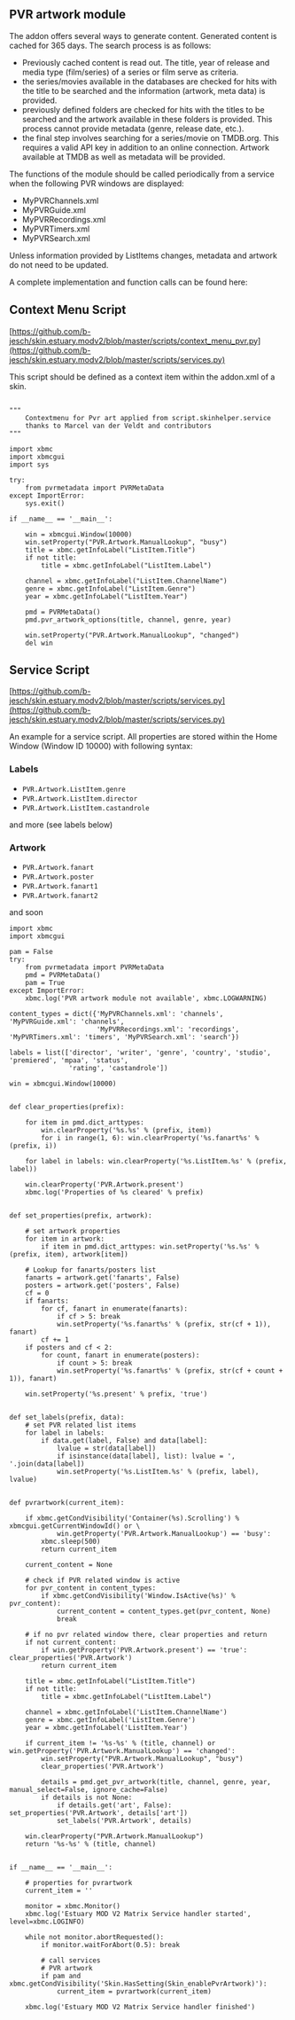 ## PVR artwork module ##

The addon offers several ways to generate content. Generated content is cached for 365 days. The search process is as follows:

- Previously cached content is read out. The title, year of release and media type (film/series) of a series or film serve as criteria.
- the series/movies available in the databases are checked for hits with the title to be searched and the information (artwork, meta data) is provided.
- previously defined folders are checked for hits with the titles to be searched and the artwork available in these folders is provided. This process cannot provide metadata (genre, release date, etc.).
- the final step involves searching for a series/movie on TMDB.org. This requires a valid API key in addition to an online connection. Artwork available at TMDB as well as metadata will be provided.

The functions of the module should be called periodically from a service when the following PVR windows are displayed:

- MyPVRChannels.xml
- MyPVRGuide.xml
- MyPVRRecordings.xml
- MyPVRTimers.xml
- MyPVRSearch.xml

Unless information provided by ListItems changes, metadata and artwork do not need to be updated.

A complete implementation and function calls can be found here:
## Context Menu Script ##
[https://github.com/b-jesch/skin.estuary.modv2/blob/master/scripts/context_menu_pvr.py](https://github.com/b-jesch/skin.estuary.modv2/blob/master/scripts/services.py)

This script should be defined as a context item within the addon.xml of a skin.
```

"""
    Contextmenu for Pvr art applied from script.skinhelper.service
    thanks to Marcel van der Veldt and contributors
"""

import xbmc
import xbmcgui
import sys

try:
    from pvrmetadata import PVRMetaData
except ImportError:
    sys.exit()

if __name__ == '__main__':

    win = xbmcgui.Window(10000)
    win.setProperty("PVR.Artwork.ManualLookup", "busy")
    title = xbmc.getInfoLabel("ListItem.Title")
    if not title:
        title = xbmc.getInfoLabel("ListItem.Label")

    channel = xbmc.getInfoLabel("ListItem.ChannelName")
    genre = xbmc.getInfoLabel("ListItem.Genre")
    year = xbmc.getInfoLabel("ListItem.Year")

    pmd = PVRMetaData()
    pmd.pvr_artwork_options(title, channel, genre, year)

    win.setProperty("PVR.Artwork.ManualLookup", "changed")
    del win
```

## Service Script ##
[https://github.com/b-jesch/skin.estuary.modv2/blob/master/scripts/services.py](https://github.com/b-jesch/skin.estuary.modv2/blob/master/scripts/services.py)

An example for a service script. All properties are stored within the Home Window (Window ID 10000) with following syntax:

### Labels ###
- `PVR.Artwork.ListItem.genre`
- `PVR.Artwork.ListItem.director`
- `PVR.Artwork.ListItem.castandrole`

and more (see labels below)

### Artwork ###
- `PVR.Artwork.fanart`
- `PVR.Artwork.poster`
- `PVR.Artwork.fanart1`
- `PVR.Artwork.fanart2`

and soon

```
import xbmc
import xbmcgui

pam = False
try:
    from pvrmetadata import PVRMetaData
    pmd = PVRMetaData()
    pam = True
except ImportError:
    xbmc.log('PVR artwork module not available', xbmc.LOGWARNING)

content_types = dict({'MyPVRChannels.xml': 'channels', 'MyPVRGuide.xml': 'channels',
                      'MyPVRRecordings.xml': 'recordings', 'MyPVRTimers.xml': 'timers', 'MyPVRSearch.xml': 'search'})

labels = list(['director', 'writer', 'genre', 'country', 'studio', 'premiered', 'mpaa', 'status',
               'rating', 'castandrole'])

win = xbmcgui.Window(10000)


def clear_properties(prefix):

    for item in pmd.dict_arttypes:
        win.clearProperty('%s.%s' % (prefix, item))
        for i in range(1, 6): win.clearProperty('%s.fanart%s' % (prefix, i))

    for label in labels: win.clearProperty('%s.ListItem.%s' % (prefix, label))

    win.clearProperty('PVR.Artwork.present')
    xbmc.log('Properties of %s cleared' % prefix)


def set_properties(prefix, artwork):

    # set artwork properties
    for item in artwork:
        if item in pmd.dict_arttypes: win.setProperty('%s.%s' % (prefix, item), artwork[item])

    # Lookup for fanarts/posters list
    fanarts = artwork.get('fanarts', False)
    posters = artwork.get('posters', False)
    cf = 0
    if fanarts:
        for cf, fanart in enumerate(fanarts):
            if cf > 5: break
            win.setProperty('%s.fanart%s' % (prefix, str(cf + 1)), fanart)
        cf += 1
    if posters and cf < 2:
        for count, fanart in enumerate(posters):
            if count > 5: break
            win.setProperty('%s.fanart%s' % (prefix, str(cf + count + 1)), fanart)

    win.setProperty('%s.present' % prefix, 'true')


def set_labels(prefix, data):
    # set PVR related list items
    for label in labels:
        if data.get(label, False) and data[label]:
            lvalue = str(data[label])
            if isinstance(data[label], list): lvalue = ', '.join(data[label])
            win.setProperty('%s.ListItem.%s' % (prefix, label), lvalue)


def pvrartwork(current_item):

    if xbmc.getCondVisibility('Container(%s).Scrolling') % xbmcgui.getCurrentWindowId() or \
            win.getProperty('PVR.Artwork.ManualLookup') == 'busy':
        xbmc.sleep(500)
        return current_item

    current_content = None

    # check if PVR related window is active
    for pvr_content in content_types:
        if xbmc.getCondVisibility('Window.IsActive(%s)' % pvr_content):
            current_content = content_types.get(pvr_content, None)
            break

    # if no pvr related window there, clear properties and return
    if not current_content:
        if win.getProperty('PVR.Artwork.present') == 'true': clear_properties('PVR.Artwork')
        return current_item

    title = xbmc.getInfoLabel("ListItem.Title")
    if not title:
        title = xbmc.getInfoLabel("ListItem.Label")

    channel = xbmc.getInfoLabel('ListItem.ChannelName')
    genre = xbmc.getInfoLabel('ListItem.Genre')
    year = xbmc.getInfoLabel('ListItem.Year')

    if current_item != '%s-%s' % (title, channel) or win.getProperty('PVR.Artwork.ManualLookup') == 'changed':
        win.setProperty("PVR.Artwork.ManualLookup", "busy")
        clear_properties('PVR.Artwork')

        details = pmd.get_pvr_artwork(title, channel, genre, year, manual_select=False, ignore_cache=False)
        if details is not None:
            if details.get('art', False): set_properties('PVR.Artwork', details['art'])
            set_labels('PVR.Artwork', details)

    win.clearProperty("PVR.Artwork.ManualLookup")
    return '%s-%s' % (title, channel)


if __name__ == '__main__':

    # properties for pvrartwork
    current_item = ''

    monitor = xbmc.Monitor()
    xbmc.log('Estuary MOD V2 Matrix Service handler started', level=xbmc.LOGINFO)

    while not monitor.abortRequested():
        if monitor.waitForAbort(0.5): break

        # call services
        # PVR artwork
        if pam and xbmc.getCondVisibility('Skin.HasSetting(Skin_enablePvrArtwork)'):
            current_item = pvrartwork(current_item)

    xbmc.log('Estuary MOD V2 Matrix Service handler finished')
```
